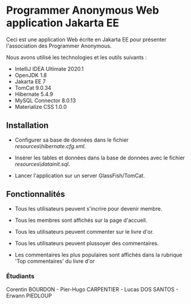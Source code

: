 # Programmer Anonymous Web application Jakarta EE

Ceci est une application Web écrite en Jakarta EE pour présenter l'association des Programmer Anonymous.

Nous avons utilisé les technologies et les outils suivants :
* IntelliJ IDEA Ultimate 2020.1
* OpenJDK 1.8
* Jakarta EE 7
* TomCat 9.0.34
* Hibernate 5.4.9
* MySQL Connector 8.0.13
* Materialize CSS 1.0.0

## Installation

* Configurer sa base de données dans le fichier _resources\hibernate.cfg.xml_.

* Insérer les tables et données dans la base de données avec le fichier _resources\datainit.sql_.

* Lancer l'application sur un server GlassFish/TomCat.

## Fonctionnalités

* Tous les utilisateurs peuvent s'incrire pour devenir membre.

* Tous les membres sont affichés sur la page d'accueil.

* Tous les utilisateurs peuvent commenter sur le livre d'or.

* Tous les utilisateurs peuvent plussoyer des commentaires.

* Les commentaires les plus populaires sont affichés dans la rubrique 'Top commentaires' du livre d'or

### Étudiants
Corentin BOURDON - Pier-Hugo CARPENTIER - Lucas DOS SANTOS - Erwann PIEDLOUP
